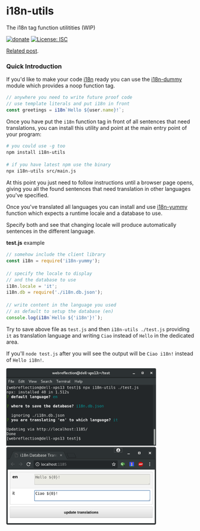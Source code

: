 # i18n-utils
The i18n tag function utilitities (WIP)

[![donate](https://img.shields.io/badge/$-donate-ff69b4.svg?maxAge=2592000&style=flat)](https://github.com/WebReflection/donate) [![License: ISC](https://img.shields.io/badge/License-ISC-yellow.svg)](https://opensource.org/licenses/ISC)

[Related post](https://codeburst.io/easy-i18n-in-10-lines-of-javascript-poc-eb9e5444d71e).

### Quick Introduction

If you'd like to make your code [i18n](http://www.i18nguy.com/origini18n.html) ready you can use the [i18n-dummy](https://github.com/WebReflection/i18n-dummy) module which provides a noop function tag.

```js
// anywhere you need to write future proof code
// use template literals and put i18n in front
const greetings = i18n`Hello ${user.name}!`;
```

Once you have put the `i18n` function tag in front of all sentences that need translations, you can install this utility and point at the main entry point of your program:

```sh
# you could use -g too
npm install i18n-utils

# if you have latest npm use the binary
npx i18n-utils src/main.js
```

At this point you just need to follow instructions until a browser page opens, giving you all the found sentences that need translation in other languages you've specified.

Once you've translated all languages you can install and use [i18n-yummy](https://github.com/WebReflection/i18n-yummy) function
which expects a runtime locale and a database to use.

Specify both and see that changing locale will produce automatically sentences in the different language.

**test.js** example
```js
// somehow include the client library
const i18n = require('i18n-yummy');

// specify the locale to display
// and the database to use
i18n.locale = 'it';
i18n.db = require('./i18n.db.json');

// write content in the language you used
// as default to setup the database (en)
console.log(i18n`Hello ${'i18n'}!`);
```

Try to save above file as `test.js` and then `i18n-utils ./test.js` providing `it` as translation language and writing `Ciao` instead of `Hello` in the dedicated area.

If you'll `node test.js` after you will see the output will be `Ciao i18n!` instead of `Hello i18n!`.

<img src="images/shell.png" width="400">

<img src="images/browser.png" width="400">

